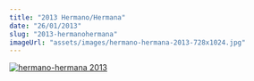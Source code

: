 ```yaml
---
title: "2013 Hermano/Hermana"
date: "26/01/2013"
slug: "2013-hermanohermana"
imageUrl: "assets/images/hermano-hermana-2013-728x1024.jpg"
---
```


[![hermano-hermana 2013](https://i0.wp.com/santonino-nz.org/wp-content/uploads/2013/01/hermano-hermana-2013-728x1024.jpg?resize=728%2C1024)](https://i0.wp.com/santonino-nz.org/wp-content/uploads/2013/01/hermano-hermana-2013.jpg)